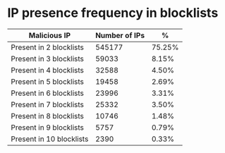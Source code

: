 # IP presence frequency in blocklists
| Malicious IP | Number of IPs | % |
|----|----|----|
| Present in 2 blocklists | 545177 | 75.25% |
| Present in 3 blocklists | 59033 | 8.15% |
| Present in 4 blocklists | 32588 | 4.50% |
| Present in 5 blocklists | 19458 | 2.69% |
| Present in 6 blocklists | 23996 | 3.31% |
| Present in 7 blocklists | 25332 | 3.50% |
| Present in 8 blocklists | 10746 | 1.48% |
| Present in 9 blocklists | 5757 | 0.79% |
| Present in 10 blocklists | 2390 | 0.33% |
